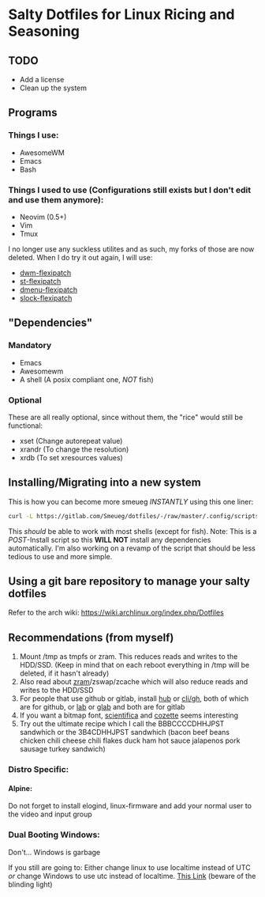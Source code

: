 # Salty Dotfiles for Linux Ricing and Seasoning
## TODO
- Add a license
- Clean up the system



## Programs
### Things I use:
- AwesomeWM
- Emacs
- Bash

### Things I used to use (Configurations still exists but I don't edit and use them anymore):
- Neovim (0.5+)
- Vim
- Tmux

I no longer use any suckless utilites and as such, my forks of those are now
deleted. When I do try it out again, I will use:
- [dwm-flexipatch](https://github.com/bakkeby/dwm-flexipatch)
- [st-flexipatch](https://github.com/bakkeby/st-flexipatch)
- [dmenu-flexipatch](https://github.com/bakkeby/dmenu-flexipatch)
- [slock-flexipatch](https://github.com/bakkeby/slock-flexipatch)



## "Dependencies"
### Mandatory
- Emacs
- Awesomewm
- A shell (A posix compliant one, *NOT* fish)

### Optional
These are all really optional, since without them, the "rice" would still be functional:
- xset (Change autorepeat value)
- xrandr (To change the resolution)
- xrdb (To set xresources values)



## Installing/Migrating into a new system
This is how you can become more smeueg *INSTANTLY* using this one liner:
```sh
curl -L https://gitlab.com/Smeueg/dotfiles/-/raw/master/.config/scripts/migrate/smeueger | sh
```
This _should_ be able to work with most shells (except for fish).
Note: This is a *POST*-Install script so this **WILL NOT** install any
dependencies automatically. I'm also working on a revamp of the script that
should be less tedious to use and more simple.


## Using a git bare repository to manage your salty dotfiles
Refer to the arch wiki: https://wiki.archlinux.org/index.php/Dotfiles



## Recommendations (from myself)
1. Mount /tmp as tmpfs or zram. This reduces reads and writes to the HDD/SSD. (Keep in mind that on each reboot everything in /tmp will be deleted, if it hasn't already)
2. Also read about [zram](https://www.kernel.org/doc/html/latest/admin-guide/blockdev/zram.html)/zswap/zcache which will also reduce reads and writes to the HDD/SSD
3. For people that use github or gitlab, install [hub](https://github.com/profclems/glab) or [cli/gh](https://github.com/cli/cli), both of which are for github, or [lab](https://github.com/zaquestion/lab/) or [glab](https://github.com/profclems/glab) and both are for gitlab
4. If you want a bitmap font, [scientifica](https://github.com/NerdyPepper/scientifica) and [cozette](https://github.com/slavfox/Cozette) seems interesting
5. Try out the ultimate recipe which I call the BBBCCCCDHHJPST sandwhich or the 3B4CDHHJPST sandwhich (bacon beef beans chicken chili cheese chili flakes duck ham hot sauce jalapenos pork sausage turkey sandwich)

### Distro Specific:
#### Alpine:
Do not forget to install elogind, linux-firmware and add your normal user to the
video and input group

### Dual Booting Windows:
Don't... Windows is garbage

If you still are going to:
Either change linux to use localtime instead of UTC *or* change Windows to use
utc instead of localtime. [This Link](https://itsfoss.com/wrong-time-dual-boot/) (beware of the blinding light)
